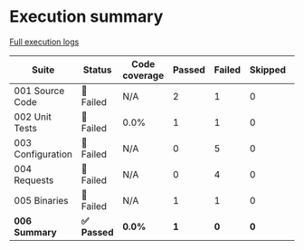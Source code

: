 # Execution summary

[Full execution logs](https://madworx.github.io/caddy-put-upload/results/8680859468/log.html)

| Suite | Status | Code coverage | Passed | Failed | Skipped | Time duration | Links |
| --- | --- | --- | --- | --- | --- | --- | --- |
| 001 Source Code | 🔴 Failed | N/A | 2 | 1 | 0 | 48.838s |  |
| 002 Unit Tests | 🔴 Failed | 0.0% | 1 | 1 | 0 | 6.971s | [Report](https://madworx.github.io/caddy-put-upload/results/8680859468/002_unit_tests.coverage.html), [Coverage](https://madworx.github.io/caddy-put-upload/results/8680859468/002_unit_tests.coverage) |
| 003 Configuration | 🔴 Failed | N/A | 0 | 5 | 0 | 1.663s |  |
| 004 Requests | 🔴 Failed | N/A | 0 | 4 | 0 | 30.212s |  |
| 005 Binaries | 🔴 Failed | N/A | 1 | 1 | 0 | 14.28s |  |
| **006 Summary** | **✅ Passed** | **0.0%** | **1** | **0** | **0** | **0.156s** | **[Report](https://madworx.github.io/caddy-put-upload/results/8680859468/006_summary.coverage.html), [Coverage](https://madworx.github.io/caddy-put-upload/results/8680859468/006_summary.coverage)** |
